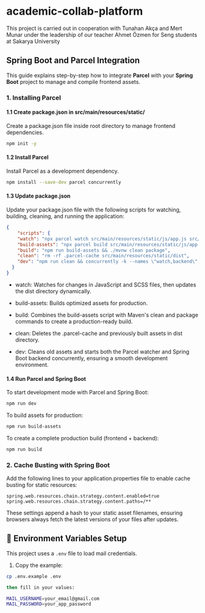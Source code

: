 # academic-collab-platform

This project is carried out in cooperation with Tunahan Akça and Mert Munar under the leadership of our teacher Ahmet Özmen for Seng students at Sakarya University

## Spring Boot and Parcel Integration

This guide explains step-by-step how to integrate **Parcel** with your **Spring Boot** project to manage and compile frontend assets.

### 1. Installing Parcel

#### 1.1 Create package.json in src/main/resources/static/

Create a package.json file inside root directory to manage frontend dependencies.

```bash
npm init -y
```

#### 1.2 Install Parcel

Install Parcel as a development dependency.

```bash
npm install --save-dev parcel concurrently
```

#### 1.3 Update package.json

Update your package.json file with the following scripts for watching, building, cleaning, and running the application:
```json
{
    "scripts": {
    "watch": "npx parcel watch src/main/resources/static/js/app.js src/main/resources/static/scss/main.scss --dist-dir src/main/resources/static/dist --public-url /dist",
    "build-assets": "npx parcel build src/main/resources/static/js/app.js src/main/resources/static/scss/main.scss --dist-dir src/main/resources/static/dist --public-url /dist",
    "build": "npm run build-assets && ./mvnw clean package",
    "clean": "rm -rf .parcel-cache src/main/resources/static/dist",
    "dev": "npm run clean && concurrently -k --names \"watch,backend\" \"npm run watch\" \"./mvnw spring-boot:run\""
  }
}
```

- watch: Watches for changes in JavaScript and SCSS files, then updates the dist directory dynamically.

- build-assets: Builds optimized assets for production.

- build: Combines the build-assets script with Maven's clean and package commands to create a production-ready build.

- clean: Deletes the .parcel-cache and previously built assets in dist directory.

- dev: Cleans old assets and starts both the Parcel watcher and Spring Boot backend concurrently, ensuring a smooth development environment.

#### 1.4 Run Parcel and Spring Boot

To start development mode with Parcel and Spring Boot:

```bash
npm run dev
```

To build assets for production:

```bash
npm run build-assets
```

To create a complete production build (frontend + backend):

```bash
npm run build
```

### 2. Cache Busting with Spring Boot

Add the following lines to your application.properties file to enable cache busting for static resources:

```properties
spring.web.resources.chain.strategy.content.enabled=true
spring.web.resources.chain.strategy.content.paths=/**
```

These settings append a hash to your static asset filenames, ensuring browsers always fetch the latest versions of your files after updates.

## 🔐 Environment Variables Setup

This project uses a `.env` file to load mail credentials.

1. Copy the example:
```bash
cp .env.example .env

then fill in your values:

MAIL_USERNAME=your_email@gmail.com
MAIL_PASSWORD=your_app_password
